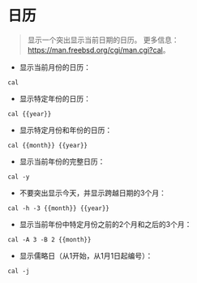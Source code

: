 # 日历

> 显示一个突出显示当前日期的日历。
> 更多信息：<https://man.freebsd.org/cgi/man.cgi?cal>。

- 显示当前月份的日历：

`cal`

- 显示特定年份的日历：

`cal {{year}}`

- 显示特定月份和年份的日历：

`cal {{month}} {{year}}`

- 显示当前年份的完整日历：

`cal -y`

- 不要突出显示今天，并显示跨越日期的3个月：

`cal -h -3 {{month}} {{year}}`

- 显示当前年份中特定月份之前的2个月和之后的3个月：

`cal -A 3 -B 2 {{month}}`

- 显示儒略日（从1开始，从1月1日起编号）：

`cal -j`